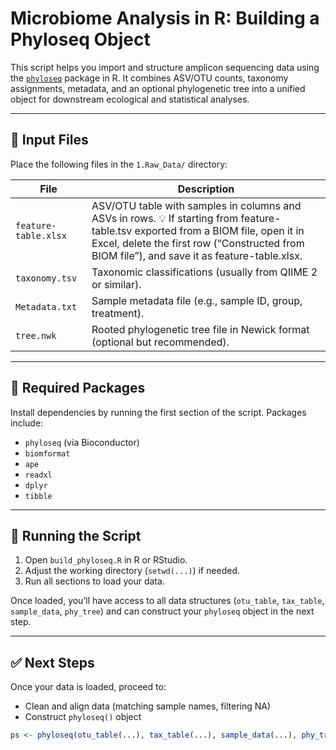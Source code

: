 # Microbiome Analysis in R: Building a Phyloseq Object

This script helps you import and structure amplicon sequencing data using the [`phyloseq`](https://joey711.github.io/phyloseq/) package in R. It combines ASV/OTU counts, taxonomy assignments, metadata, and an optional phylogenetic tree into a unified object for downstream ecological and statistical analyses.

---

## 📁 Input Files
Place the following files in the `1.Raw_Data/` directory:

| File | Description |
|------|-------------|
| `feature-table.xlsx` | ASV/OTU table with samples in columns and ASVs in rows. 💡 If starting from feature-table.tsv exported from a BIOM file, open it in Excel, delete the first row (“Constructed from BIOM file”), and save it as feature-table.xlsx.|
| `taxonomy.tsv` | Taxonomic classifications (usually from QIIME 2 or similar). |
| `Metadata.txt` | Sample metadata file (e.g., sample ID, group, treatment). |
| `tree.nwk` | Rooted phylogenetic tree file in Newick format (optional but recommended). |

---

## 🧰 Required Packages

Install dependencies by running the first section of the script. Packages include:

- `phyloseq` (via Bioconductor)
- `biomformat`
- `ape`
- `readxl`
- `dplyr`
- `tibble`
---

## 🚀 Running the Script

1. Open `build_phyloseq.R` in R or RStudio.
2. Adjust the working directory (`setwd(...)`) if needed.
3. Run all sections to load your data.

Once loaded, you’ll have access to all data structures (`otu_table`, `tax_table`, `sample_data`, `phy_tree`) and can construct your `phyloseq` object in the next step.

---

## ✅ Next Steps

Once your data is loaded, proceed to:
- Clean and align data (matching sample names, filtering NA)
- Construct `phyloseq()` object

```r
ps <- phyloseq(otu_table(...), tax_table(...), sample_data(...), phy_tree(...))

